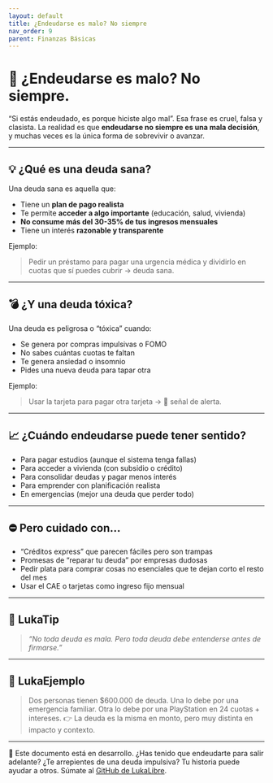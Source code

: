 ```yaml
---
layout: default
title: ¿Endeudarse es malo? No siempre
nav_order: 9
parent: Finanzas Básicas
---
```


# 🤔 ¿Endeudarse es malo? No siempre.

“Si estás endeudado, es porque hiciste algo mal”.
Esa frase es cruel, falsa y clasista. La realidad es que **endeudarse no siempre es una mala decisión**, y muchas veces es la única forma de sobrevivir o avanzar.

---

## 💡 ¿Qué es una deuda sana?

Una deuda sana es aquella que:

- Tiene un **plan de pago realista**
- Te permite **acceder a algo importante** (educación, salud, vivienda)
- **No consume más del 30-35% de tus ingresos mensuales**
- Tiene un interés **razonable y transparente**

Ejemplo:
> Pedir un préstamo para pagar una urgencia médica y dividirlo en cuotas que sí puedes cubrir → deuda sana.

---

## 💣 ¿Y una deuda tóxica?

Una deuda es peligrosa o “tóxica” cuando:

- Se genera por compras impulsivas o FOMO
- No sabes cuántas cuotas te faltan
- Te genera ansiedad o insomnio
- Pides una nueva deuda para tapar otra

Ejemplo:
> Usar la tarjeta para pagar otra tarjeta → 🚨 señal de alerta.

---

## 📈 ¿Cuándo endeudarse puede tener sentido?

- Para pagar estudios (aunque el sistema tenga fallas)
- Para acceder a vivienda (con subsidio o crédito)
- Para consolidar deudas y pagar menos interés
- Para emprender con planificación realista
- En emergencias (mejor una deuda que perder todo)

---

## ⛔ Pero cuidado con…

- “Créditos express” que parecen fáciles pero son trampas
- Promesas de “reparar tu deuda” por empresas dudosas
- Pedir plata para comprar cosas no esenciales que te dejan corto el resto del mes
- Usar el CAE o tarjetas como ingreso fijo mensual

---

## 🧠 LukaTip

> *“No toda deuda es mala. Pero toda deuda debe entenderse antes de firmarse.”*

---

## 💬 LukaEjemplo

> Dos personas tienen $600.000 de deuda.
> Una lo debe por una emergencia familiar.
> Otra lo debe por una PlayStation en 24 cuotas + intereses.
> 👉 La deuda es la misma en monto, pero muy distinta en impacto y contexto.

---

📌 Este documento está en desarrollo.
¿Has tenido que endeudarte para salir adelante? ¿Te arrepientes de una deuda impulsiva? Tu historia puede ayudar a otros. Súmate al [GitHub de LukaLibre](https://github.com/raestrada/lukalibre).
